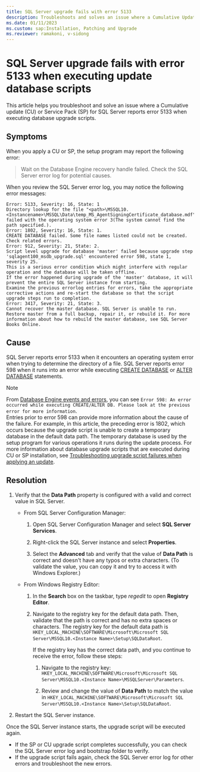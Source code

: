 ```yaml
---
title: SQL Server upgrade fails with error 5133
description: Troubleshoots and solves an issue where a Cumulative Update or Service Pack for SQL Server reports error 5133 when executing database upgrade scripts.
ms.date: 01/11/2023
ms.custom: sap:Installation, Patching and Upgrade
ms.reviewer: ramakoni, v-sidong
---
```


# SQL Server upgrade fails with error 5133 when executing update database scripts

This article helps you troubleshoot and solve an issue where a Cumulative update (CU) or Service Pack (SP) for SQL Server reports error 5133 when executing database upgrade scripts.

## Symptoms

When you apply a CU or SP, the setup program may report the following error:  

> Wait on the Database Engine recovery handle failed. Check the SQL Server error log for potential causes.  

When you review the SQL Server error log, you may notice the following error messages:

```Output
Error: 5133, Severity: 16, State: 1
Directory lookup for the file "<path>\MSSQL10.<Instancename>\MSSQL\Data\temp_MS_AgentSigningCertificate_database.mdf" failed with the operating system error 3(The system cannot find the path specified.).
Error: 1802, Severity: 16, State: 1.
CREATE DATABASE failed. Some file names listed could not be created. Check related errors.
Error: 912, Severity: 21, State: 2.
Script level upgrade for database 'master' failed because upgrade step 'sqlagent100_msdb_upgrade.sql' encountered error 598, state 1, severity 25.
This is a serious error condition which might interfere with regular operation and the database will be taken offline.
If the error happened during upgrade of the 'master' database, it will prevent the entire SQL Server instance from starting.
Examine the previous errorlog entries for errors, take the appropriate corrective actions and re-start the database so that the script upgrade steps run to completion.
Error: 3417, Severity: 21, State: 3.
Cannot recover the master database. SQL Server is unable to run. Restore master from a full backup, repair it, or rebuild it. For more information about how to rebuild the master database, see SQL Server Books Online.
```

## Cause

SQL Server reports error 5133 when it encounters an operating system error when trying to determine the directory of a file.
SQL Server reports error 598 when it runs into an error while executing [CREATE DATABASE](/sql/t-sql/statements/create-database-transact-sql) or [ALTER DATABASE](/sql/t-sql/statements/alter-database-transact-sql) statements.

> [!NOTE]
> From [Database Engine events and errors](/sql/relational-databases/errors-events/database-engine-events-and-errors), you can see `Error 598: An error occurred while executing CREATE/ALTER DB. Please look at the previous error for more information`.  
> Entries prior to error 598 can provide more information about the cause of the failure. For example, in this article, the preceding error is 1802, which occurs because the upgrade script is unable to create a temporary database in the default data path. The temporary database is used by the setup program for various operations it runs during the update process. For more information about database upgrade scripts that are executed during CU or SP installation, see [Troubleshooting upgrade script failures when applying an update](troubleshoot-upgrade-script-failures-apply-update.md).

## Resolution

1. Verify that the **Data Path** property is configured with a valid and correct value in SQL Server.

   - From SQL Server Configuration Manager:

     1. Open SQL Server Configuration Manager and select **SQL Server Services**.

     1. Right-click the SQL Server instance and select **Properties**.

     1. Select the **Advanced** tab and verify that the value of **Data Path** is correct and doesn't have any typos or extra characters. (To validate the value, you can copy it and try to access it with Windows Explorer.)

   - From Windows Registry Editor:

     1. In the **Search** box on the taskbar, type *regedit* to open **Registry Editor**.

     1. Navigate to the registry key for the default data path. Then, validate that the path is correct and has no extra spaces or characters. The registry key for the default data path is `HKEY_LOCAL_MACHINE\SOFTWARE\Microsoft\Microsoft SQL Server\MSSQL10.<Instance Name>\Setup\SQLDataRoot`.

        If the registry key has the correct data path, and you continue to receive the error, follow these steps:

        1. Navigate to the registry key: `HKEY_LOCAL_MACHINE\SOFTWARE\Microsoft\Microsoft SQL Server\MSSQL10.<Instance Name>\MSSQLServer\Parameters`.

        1. Review and change the value of **Data Path** to match the value in `HKEY_LOCAL_MACHINE\SOFTWARE\Microsoft\Microsoft SQL Server\MSSQL10.<Instance Name>\Setup\SQLDataRoot`.

1. Restart the SQL Server instance.

Once the SQL Server instance starts, the upgrade script will be executed again.

- If the SP or CU upgrade script completes successfully, you can check the SQL Server error log and bootstrap folder to verify.
- If the upgrade script fails again, check the SQL Server error log for other errors and troubleshoot the new errors.
